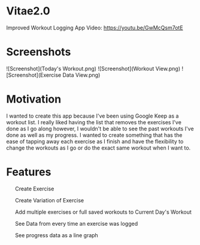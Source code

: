 # Vitae2.0
Improved Workout Logging App
Video: https://youtu.be/GwMcQsm7otE

# Screenshots
![Screenshot](Today's Workout.png)
![Screenshot](Workout View.png)
![Screenshot](Exercise Data View.png)

# Motivation
I wanted to create this app because I've been using Google Keep as a workout list. 
I really liked having the list that removes the exercises I've done as I go along however, 
I wouldn't be able to see the past workouts I've done as well as my progress. 
I wanted to create something that has the ease of tapping away each exercise as 
I finish and have the flexibility to change the workouts as I go or do the exact same workout when I want to.

# Features
<ul> Create Exercise </ul>
<ul> Create Variation of Exercise </ul>
<ul> Add multiple exercises or full saved workouts to Current Day's Workout </ul>
<ul> See Data from every time an exercise was logged </ul>
<ul> See progress data as a line graph </ul>
